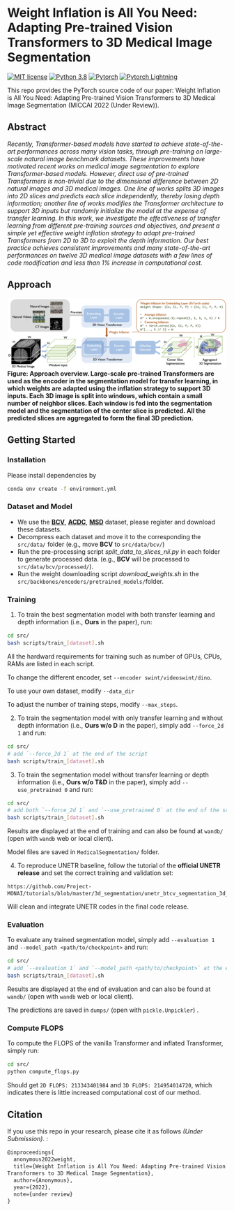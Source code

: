 # Weight Inflation is All You Need: Adapting Pre-trained Vision Transformers to 3D Medical Image Segmentation

[![MIT license](https://img.shields.io/badge/License-MIT-blue.svg)](https://lbesson.mit-license.org/)
[![Python 3.8](https://img.shields.io/badge/python-3.8-blue.svg)](https://www.python.org/downloads/release/python-3811/)
[![Pytorch](https://img.shields.io/badge/Pytorch-1.7-red.svg)](https://pytorch.org/get-started/previous-versions/#v171)
[![Pytorch Lightning](https://img.shields.io/badge/PyTorch--Lightning-1.4-red.svg)](https://pytorch-lightning.readthedocs.io/en/1.4.9/)

This repo provides the PyTorch source code of our paper: 
Weight Inflation is All You Need: Adapting Pre-trained Vision Transformers to 3D Medical Image Segmentation (MICCAI 2022 (Under Review)). 

## Abstract

*Recently, Transformer-based models have started to achieve state-of-the-art performances across many vision tasks, through pre-training on large-scale natural image benchmark datasets. These improvements have motivated recent works on medical image segmentation to explore Transformer-based models. However, direct use of pre-trained Transformers is non-trivial due to the dimensional difference between 2D natural images and 3D medical images. One line of works splits 3D images into 2D slices and predicts each slice independently, thereby losing depth information; another line of works modifies the Transformer architecture to support 3D inputs but randomly initialize the model at the expense of transfer learning. In this work, we investigate the effectiveness of transfer learning from different pre-training sources and objectives, and present a simple yet effective weight inflation strategy to adapt pre-trained Transformers from 2D to 3D to exploit the depth information. Our best practice achieves consistent improvements and many state-of-the-art performances on twelve 3D medical image datasets with a few lines of code modification and less than 1% increase in computational cost.*

## Approach

![](./docs/figures/approach.png)
**Figure: Approach overview. Large-scale pre-trained Transformers are used as the encoder in the segmentation model for transfer learning, in which weights are adapted using the inflation strategy to support 3D inputs. Each 3D image is split into windows, which contain a small number of neighbor slices. Each window is fed into the segmentation model and the segmentation of the center slice is predicted. All the predicted slices are aggregated to form the final 3D prediction.**

## Getting Started

### Installation

Please install dependencies by

```bash
conda env create -f environment.yml
```

### Dataset and Model

- We use the **[BCV](https://www.synapse.org/\#!Synapse:syn3193805/wiki/217789)**, **[ACDC](https://www.creatis.insa-lyon.fr/Challenge/acdc/)**, **[MSD](https://drive.google.com/file/d/1jzeNU1EKnK81PyTsrx0ujfNl-t0Jo8uE/view?usp=sharing)** dataset, please register and download these datasets.
- Decompress each dataset and move it to the corresponding the `src/data/` folder (e.g., move **BCV** to `src/data/bcv/`)
- Run the pre-processing script *split_data_to_slices_nii.py* in each folder to generate processed data. (e.g., **BCV** will be processed to `src/data/bcv/processed/`).
- Run the weight downloading script *download_weights.sh* in the `src/backbones/encoders/pretrained_models/`folder.

### Training

1. To train the best segmentation model with both transfer learning and depth information (i.e., **Ours** in the paper), run:

```bash
cd src/
bash scripts/train_[dataset].sh
```

All the hardward requirements for training such as number of GPUs, CPUs, RAMs are listed in each script.

To change the different encoder, set `--encoder swint/videoswint/dino`.

To use your own dataset, modify `--data_dir`

To adjust the number of training steps, modify `--max_steps`.

2. To train the segmentation model with only transfer learning and without depth information (i.e., **Ours w/o D** in the paper), simply add `--force_2d 1` and run:

```bash
cd src/
# add `--force_2d 1` at the end of the script
bash scripts/train_[dataset].sh
```

3. To train the segmentation model without transfer learning or depth information (i.e., **Ours w/o T&D** in the paper), simply add `--use_pretrained 0` and run:

```bash
cd src/
# add both `--force_2d 1` and `--use_pretrained 0` at the end of the script
bash scripts/train_[dataset].sh
```

Results are displayed at the end of training and can also be found at `wandb/` (open with `wandb` web or local client).

Model files are saved in `MedicalSegmentation/` folder. 

4. To reproduce UNETR baseline, follow the tutorial of the **official UNETR release** and set the correct training and validation set:

```
https://github.com/Project-MONAI/tutorials/blob/master/3d_segmentation/unetr_btcv_segmentation_3d_lightning.ipynb
```

Will clean and integrate UNETR codes in the final code release.

### Evaluation

To evaluate any trained segmentation model, simply add `--evaluation 1` and `--model_path <path/to/checkpoint>` and run:

```bash
cd src/
# add `--evaluation 1` and `--model_path <path/to/checkpoint>` at the end of the script
bash scripts/train_[dataset].sh
```

Results are displayed at the end of evaluation and can also be found at `wandb/` (open with `wandb` web or local client).

The predictions are saved in `dumps/` (open with `pickle.Unpickler`) .

### Compute FLOPS

To compute the FLOPS of the vanilla Transformer and inflated Transformer, simply run:

```bash
cd src/
python compute_flops.py
```

Should get `2D FLOPS: 213343401984` and `3D FLOPS: 214954014720`, which indicates there is little increased computational cost of our method.

## Citation
If you use this repo in your research, please cite it as
follows *(Under Submission)*. :
```
@inproceedings{
  anonymous2022weight,
  title={Weight Inflation is All You Need: Adapting Pre-trained Vision Transformers to 3D Medical Image Segmentation},
  author={Anonymous},
  year={2022},
  note={under review}
}
```
